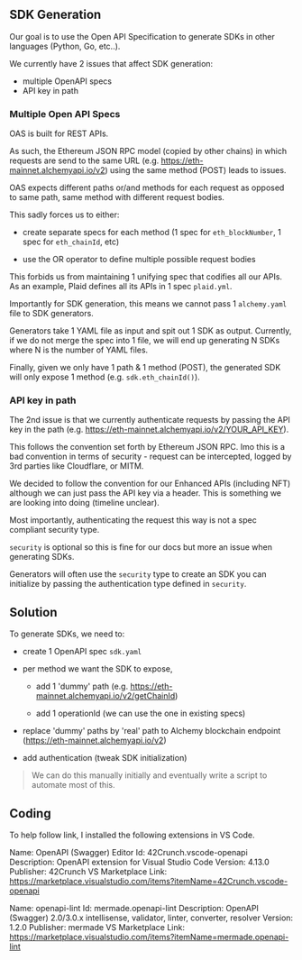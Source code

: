 ## SDK Generation

Our goal is to use the Open API Specification to generate SDKs in other languages (Python, Go, etc..).

We currently have 2 issues that affect SDK generation:

- multiple OpenAPI specs
- API key in path

### Multiple Open API Specs

OAS is built for REST APIs.

As such, the Ethereum JSON RPC model (copied by other chains) in which requests are send to the same URL (e.g. https://eth-mainnet.alchemyapi.io/v2) using the same method (POST) leads to issues.

OAS expects different paths or/and methods for each request as opposed to same path, same method with different request bodies.

This sadly forces us to either:

- create separate specs for each method (1 spec for `eth_blockNumber`, 1 spec for `eth_chainId`, etc)

- use the OR operator to define multiple possible request bodies

This forbids us from maintaining 1 unifying spec that codifies all our APIs.
As an example, Plaid defines all its APIs in 1 spec `plaid.yml`.

Importantly for SDK generation, this means we cannot pass 1 `alchemy.yaml` file to SDK generators.

Generators take 1 YAML file as input and spit out 1 SDK as output.
Currently, if we do not merge the spec into 1 file, we will end up generating N SDKs where N is the number of YAML files.

Finally, given we only have 1 path & 1 method (POST), the generated SDK will only expose 1 method (e.g. `sdk.eth_chainId()`).

### API key in path

The 2nd issue is that we currently authenticate requests by passing the API key in the path (e.g. https://eth-mainnet.alchemyapi.io/v2/YOUR_API_KEY).

This follows the convention set forth by Ethereum JSON RPC. Imo this is a bad convention in terms of security - request can be intercepted, logged by 3rd parties like Cloudflare, or MITM.

We decided to follow the convention for our Enhanced APIs (including NFT) although we can just pass the API key via a header. This is something we are looking into doing (timeline unclear).

Most importantly, authenticating the request this way is not a spec compliant security type.

`security` is optional so this is fine for our docs but more an issue when generating SDKs.

Generators will often use the `security` type to create an SDK you can initialize by passing the authentication type defined in `security`.

## Solution

To generate SDKs, we need to:

- create 1 OpenAPI spec `sdk.yaml`

- per method we want the SDK to expose,

  - add 1 'dummy' path
    (e.g. https://eth-mainnet.alchemyapi.io/v2/getChainId)

  - add 1 operationId (we can use the one in existing specs)

- replace 'dummy' paths by 'real' path to Alchemy blockchain endpoint (https://eth-mainnet.alchemyapi.io/v2)

- add authentication (tweak SDK initialization)

> We can do this manually initially and eventually write a script to automate most of this.

## Coding

To help follow link, I installed the following extensions in VS Code.

Name: OpenAPI (Swagger) Editor
Id: 42Crunch.vscode-openapi
Description: OpenAPI extension for Visual Studio Code
Version: 4.13.0
Publisher: 42Crunch
VS Marketplace Link: https://marketplace.visualstudio.com/items?itemName=42Crunch.vscode-openapi

Name: openapi-lint
Id: mermade.openapi-lint
Description: OpenAPI (Swagger) 2.0/3.0.x intellisense, validator, linter, converter, resolver
Version: 1.2.0
Publisher: mermade
VS Marketplace Link: https://marketplace.visualstudio.com/items?itemName=mermade.openapi-lint
